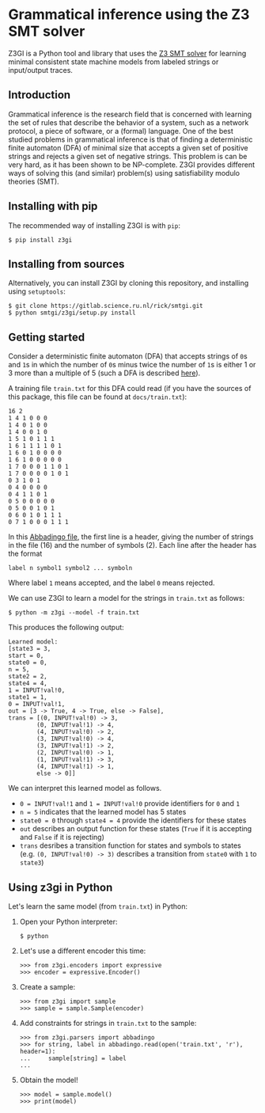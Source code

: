 Grammatical inference using the Z3 SMT solver
=============================================

Z3GI is a Python tool and library that uses the [Z3 SMT solver][z3] for learning minimal consistent state machine models from labeled strings or input/output traces.

[z3]: https://github.com/Z3Prover/z3

Introduction
------------

Grammatical inference is the research field that is concerned with learning the set of rules that describe the behavior of a system, such as a network protocol, a piece of software, or a (formal) language.
One of the best studied problems in grammatical inference is that of finding a deterministic finite automaton (DFA) of minimal size that accepts a given set of positive strings and rejects a given set of negative strings.
This problem is can be very hard, as it has been shown to be NP-complete.
Z3GI provides different ways of solving this (and similar) problem(s) using satisfiability modulo theories (SMT).

Installing with pip
--------------------

The recommended way of installing Z3GI is with `pip`:

```
$ pip install z3gi
```

Installing from sources
-----------------------

Alternatively, you can install Z3GI by cloning this repository, and installing using `setuptools`:

```
$ git clone https://gitlab.science.ru.nl/rick/smtgi.git
$ python smtgi/z3gi/setup.py install
```

Getting started
---------------

Consider a deterministic finite automaton (DFA) that accepts strings of `0`s and `1`s in which the number of `0`s minus twice the number of `1`s is either 1 or 3 more than a multiple of 5 (such a DFA is described [here][dfa]).

[dfa]: http://abbadingo.cs.nuim.ie/dfa.html

A training file `train.txt` for this DFA could read (if you have the sources of this package, this file can be found at `docs/train.txt`):

```
16 2
1 4 1 0 0 0
1 4 0 1 0 0
1 4 0 0 1 0
1 5 1 0 1 1 1
1 6 1 1 1 1 0 1
1 6 0 1 0 0 0 0
1 6 1 0 0 0 0 0
1 7 0 0 0 1 1 0 1
1 7 0 0 0 0 1 0 1
0 3 1 0 1
0 4 0 0 0 0
0 4 1 1 0 1
0 5 0 0 0 0 0
0 5 0 0 1 0 1
0 6 0 1 0 1 1 1
0 7 1 0 0 0 1 1 1
```

In this [Abbadingo file][abbadingo], the first line is a header, giving the number of strings in the file (16) and the number of symbols (2).
Each line after the header has the format 

[abbadingo]: http://abbadingo.cs.nuim.ie/data-sets.html

```
label n symbol1 symbol2 ... symboln
```

Where label `1` means accepted, and the label `0` means rejected.

We can use Z3GI to learn a model for the strings in `train.txt` as follows:

```
$ python -m z3gi --model -f train.txt
```

This produces the following output:

```
Learned model:
[state3 = 3,
start = 0,
state0 = 0,
n = 5,
state2 = 2,
state4 = 4,
1 = INPUT!val!0,
state1 = 1,
0 = INPUT!val!1,
out = [3 -> True, 4 -> True, else -> False],
trans = [(0, INPUT!val!0) -> 3,
        (0, INPUT!val!1) -> 4,
        (4, INPUT!val!0) -> 2,
        (3, INPUT!val!0) -> 4,
        (3, INPUT!val!1) -> 2,
        (2, INPUT!val!0) -> 1,
        (1, INPUT!val!1) -> 3,
        (4, INPUT!val!1) -> 1,
        else -> 0]]
```

We can interpret this learned model as follows.
- `0 = INPUT!val!1` and `1 = INPUT!val!0` provide identifiers for `0` and `1`
- `n = 5` indicates that the learned model has 5 states
- `state0 = 0` through `state4 = 4` provide the identifiers for these states
- `out` describes an output function for these states (`True` if it is accepting and `False` if it is rejecting)
- `trans` desribes a transition function for states and symbols to states (e.g. `(0, INPUT!val!0) -> 3)` describes a transition from `state0` with `1` to `state3`)

Using z3gi in Python
--------------------

Let's learn the same model (from `train.txt`) in Python:

1. Open your Python interpreter:

    ```
    $ python
    ```
2. Let's use a different encoder this time:

    ```
    >>> from z3gi.encoders import expressive
    >>> encoder = expressive.Encoder()
    ```
3. Create a sample:

    ```
    >>> from z3gi import sample
    >>> sample = sample.Sample(encoder)
    ```
4. Add constraints for strings in `train.txt` to the sample:

    ```
    >>> from z3gi.parsers import abbadingo
    >>> for string, label in abbadingo.read(open('train.txt', 'r'), header=1):
    ...     sample[string] = label
    ...
    ```
5. Obtain the model!

    ```
    >>> model = sample.model()
    >>> print(model)
    ```
